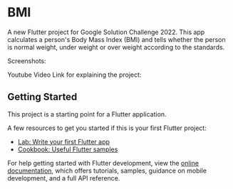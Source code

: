 # BMI

A new Flutter project for Google Solution Challenge 2022.
This app calculates a person's Body Mass Index (BMI) and tells whether the person is 
normal weight, under weight or over weight according to the standards.

Screenshots:

Youtube Video Link for explaining the project: 

## Getting Started

This project is a starting point for a Flutter application.

A few resources to get you started if this is your first Flutter project:

- [Lab: Write your first Flutter app](https://docs.flutter.dev/get-started/codelab)
- [Cookbook: Useful Flutter samples](https://docs.flutter.dev/cookbook)

For help getting started with Flutter development, view the
[online documentation](https://docs.flutter.dev/), which offers tutorials,
samples, guidance on mobile development, and a full API reference.
